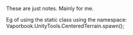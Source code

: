 These are just notes. Mainly for me.

Eg of using the static class using the namespace:
        Vaporbook.UnityTools.CenteredTerrain.spawn();


